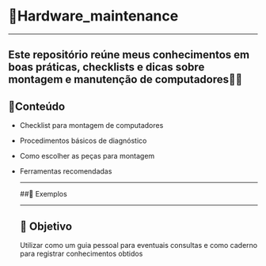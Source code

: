 # 🔧Hardware_maintenance
---
Este repositório reúne meus conhecimentos em boas práticas, checklists e dicas sobre **montagem e manutenção de computadores**👨‍💻
---
## 📑Conteúdo
- Checklist para montagem de computadores
- Procedimentos básicos de diagnóstico
- Como escolher as peças para montagem
- Ferramentas recomendadas
  
  ---
  
  ##📸 Exemplos

  ---
  ## 🚀 Objetivo
  Utilizar como um guia pessoal para eventuais consultas e como caderno para registrar conhecimentos obtidos
